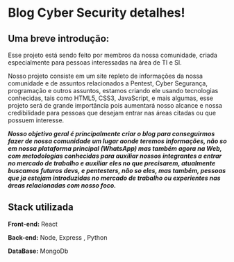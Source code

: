 
# Blog Cyber Security detalhes!

## Uma breve introdução: 
Esse projeto está sendo feito por membros da nossa comunidade, criada especialmente para pessoas interessadas na área de TI e SI.

Nosso projeto consiste em um site repleto de informações da nossa comunidade e de assuntos relacionados a Pentest, Cyber Segurança, programação e outros assuntos, estamos criando ele usando tecnologias conhecidas, tais como HTML5, CSS3, JavaScript, e mais algumas, esse projeto será de grande importância pois aumentará nosso alcance e nossa credibilidade para pessoas que desejam entrar nas áreas citadas ou que possuem interesse.


**_Nosso objetivo geral é principalmente criar o blog para conseguirmos fazer de nossa comunidade um lugar aonde teremos informações, não so em nossa plataforma principal (WhatsApp) mas também agora na Web, com metodologias conhecidas para auxiliar nossos integrantes a entrar no mercado de trabalho e auxiliar eles no que precisarem, atualmente buscamos futuros devs, e pentesters, não so eles, mas também, pessoas que ja estejam introduzidas no mercado de trabalho ou experientes nas áreas relacionadas com nosso foco._**
## Stack utilizada

**Front-end:** React

**Back-end:** Node, Express , Python

**DataBase:** MongoDb


